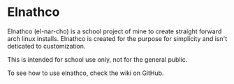 # Elnathco
Elnathco (el-nar-cho) is a school project of mine to create straight forward arch linux installs. Elnathco is created for the purpose for simplicity and isn't deticated to customization.

This is intended for school use only, not for the general public.

To see how to use elnathco, check the wiki on GitHub.


